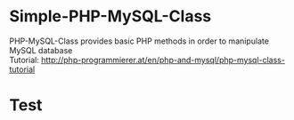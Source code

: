 Simple-PHP-MySQL-Class
======================

PHP-MySQL-Class provides basic PHP methods in order to manipulate MySQL database<br/>
Tutorial: http://php-programmierer.at/en/php-and-mysql/php-mysql-class-tutorial
<h1>Test</h1>
